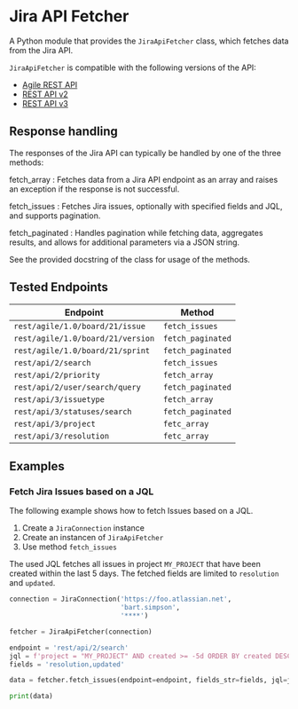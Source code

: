 # Jira API Fetcher

A Python module that provides the `JiraApiFetcher` class, which fetches data from the Jira API.

`JiraApiFetcher` is compatible with the following versions of the API:
* [Agile REST API](https://developer.atlassian.com/cloud/jira/software/rest/intro)
* [REST API v2](https://developer.atlassian.com/cloud/jira/platform/rest/v2/intro/)
* [REST API v3](https://developer.atlassian.com/cloud/jira/platform/rest/v3/intro/)

## Response handling

The responses of the Jira API can typically be handled by one of the three methods:

fetch_array
: Fetches data from a Jira API endpoint as an array and raises an exception if the response is not successful.

fetch_issues
: Fetches Jira issues, optionally with specified fields and JQL, and supports pagination.

fetch_paginated
: Handles pagination while fetching data, aggregates results, and allows for additional parameters via a JSON string.

See the provided docstring of the class for usage of the methods.

## Tested Endpoints

| Endpoint   | Method          |
|------------|-----------------|
| `rest/agile/1.0/board/21/issue` | `fetch_issues`  |
| `rest/agile/1.0/board/21/version` | `fetch_paginated` |
| `rest/agile/1.0/board/21/sprint` | `fetch_paginated` |
| `rest/api/2/search` | `fetch_issues`  |
| `rest/api/2/priority` | `fetch_array` |
| `rest/api/2/user/search/query` | `fetch_paginated` |
| `rest/api/3/issuetype` | `fetch_array` |
| `rest/api/3/statuses/search` | `fetch_paginated` |
| `rest/api/3/project` | `fetc_array` |
| `rest/api/3/resolution` | `fetc_array` |

## Examples

### Fetch Jira Issues based on a JQL

The following example shows how to fetch Issues based on a JQL.

1. Create a `JiraConnection` instance
2. Create an instancen of `JiraApiFetcher`
3. Use method `fetch_issues`

The used JQL fetches all issues in project `MY_PROJECT` that have been created within the last 5 days. The fetched fields are limited to `resolution` and `updated`.

```python
connection = JiraConnection('https://foo.atlassian.net',
                            'bart.simpson',
                            '****')

fetcher = JiraApiFetcher(connection)

endpoint = 'rest/api/2/search'
jql = f'project = "MY_PROJECT" AND created >= -5d ORDER BY created DESC'
fields = 'resolution,updated'

data = fetcher.fetch_issues(endpoint=endpoint, fields_str=fields, jql=jql, fetch_size=10)

print(data)
```

